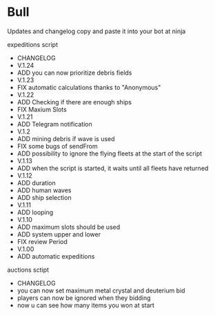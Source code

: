 # Bull

Updates and changelog
copy and paste it into your bot at ninja

expeditions script

 * CHANGELOG
 * V.1.24
 * ADD you can now prioritize debris fields
 * V.1.23
 * FIX automatic calculations thanks to "Anonymous"
 * V.1.22
 * ADD Checking if there are enough ships
 * FIX Maxium Slots
 * V.1.21
 * ADD Telegram notification
 * V.1.2
 * ADD mining debris if wave is used
 * FIX some bugs of sendFrom
 * ADD possibility to ignore the flying fleets at the start of the script
 * V.1.13
 * ADD when the script is started, it waits until all fleets have returned
 * V.1.12
 * ADD duration
 * ADD human waves
 * ADD ship selection
 * V.1.11
 * ADD looping
 * V.1.10
 * ADD maximum slots should be used
 * ADD system upper and lower
 * FIX review Period
 * V.1.00
 * ADD automatic expeditions
 
 
 auctions sctipt
 
 * CHANGELOG
 * you can now set maximum metal crystal and deuterium bid
 * players can now be ignored when they bidding
 * now u can see how many items you won at start
